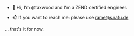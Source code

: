 - 👋 Hi, I’m @taxwood and I'm a ZEND certified engineer.
   
- 📫 If you want to reach me: please use rame@snafu.de

... that's it for now.

<!---
taxwood/taxwood is a ✨ special ✨ repository because its `README.md` (this file) appears on your GitHub profile.
You can click the Preview link to take a look at your changes.
--->
